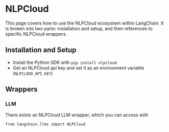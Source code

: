 NLPCloud
========

This page covers how to use the NLPCloud ecosystem within LangChain. It is broken into two parts: installation and setup, and then references to specific NLPCloud wrappers.

Installation and Setup[​](#installation-and-setup "Direct link to Installation and Setup")
------------------------------------------------------------------------------------------

*   Install the Python SDK with `pip install nlpcloud`
*   Get an NLPCloud api key and set it as an environment variable (`NLPCLOUD_API_KEY`)

Wrappers[​](#wrappers "Direct link to Wrappers")
------------------------------------------------

### LLM[​](#llm "Direct link to LLM")

There exists an NLPCloud LLM wrapper, which you can access with

    from langchain.llms import NLPCloud